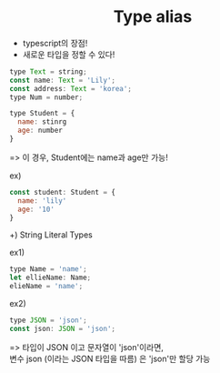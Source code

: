 <h1 align="center">
Type alias
</h1>

- typescript의 장점!
- 새로운 타입을 정할 수 있다!

```jsx
type Text = string;
const name: Text = 'Lily';
const address: Text = 'korea';
type Num = number;
```

```jsx
type Student = {
  name: stinrg
  age: number
}
```

=> 이 경우, Student에는 name과 age만 가능!

ex)

```jsx
const student: Student = {
  name: 'lily'
  age: '10'
}
```

+) String Literal Types

ex1)

```jsx
type Name = 'name';
let ellieName: Name;
elieName = 'name';
```

ex2)

```jsx
type JSON = 'json';
const json: JSON = 'json';
```

=> 타입이 JSON 이고 문자열이 'json'이라면,
<br/>
변수 json (이라는 JSON 타입을 따름) 은 'json'만 할당 가능
